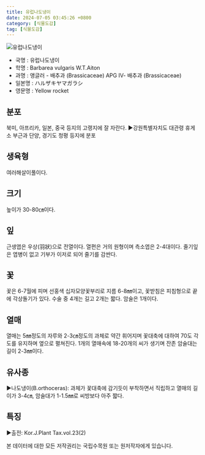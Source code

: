 ```yaml
---
title: 유럽나도냉이
date: 2024-07-05 03:45:26 +0800
category: [식물도감]
tag: [식물도감]
---
```




![유럽나도냉이](/fileUpload/plants/basic/Cruciferae/Barbarea/1827/1_th2.JPG)
- 국명 : 유럽나도냉이
- 학명 : Barbarea vulgaris W.T.Aiton
- 과명 : 앵글러 - 배추과 (Brassicaceae) APG Ⅳ- 배추과 (Brassicaceae)
- 일본명 : ハルザキヤマガラシ
- 영문명 : Yellow rocket


## 분포
북미, 아프리카, 일본, 중국 등지의 고랭지에 잘 자란다. ▶강원특별자치도 대관령 휴게소 부근과 단양, 경기도 청평 등지에 분포
## 생육형
여러해살이풀이다.
## 크기
높이가 30-80㎝이다.
## 잎
근생엽은 우상(羽狀)으로 전열이다. 열편은 거의 원형이며 측소엽은 2-4대이다. 줄기잎은 엽병이 없고 기부가 이저로 되어 줄기를 감싼다.
## 꽃
꽃은 6-7월에 피며 선홍색 십자모양꽃부리로 지름 6-8㎜이고, 꽃받침은 피침형으로 끝에 각상돌기가 있다. 수술 중 4개는 길고 2개는 짧다. 암술은 1개이다.
## 열매
열매는 5㎜정도의 자루와 2-3㎝정도의 과체로 약간 휘어지며 꽃대축에 대하여 70도 각도를 유지하며 옆으로 펼쳐진다. 1개의 열매속에 18-20개의 씨가 생기며 잔존 암술대는 길이 2-3㎜이다.
## 유사종
▶나도냉이(B.orthoceras): 과체가 꽃대축에 감기듯이 부착하면서 직립하고 열매의 길이가 3-4㎝, 암술대가 1-1.5㎜로 씨방보다 아주 짧다.
## 특징
▶출전: Kor.J.Plant Tax.vol.23(2)






본 데이터에 대한 모든 저작권리는 국립수목원 또는 원저작자에게 있습니다.
